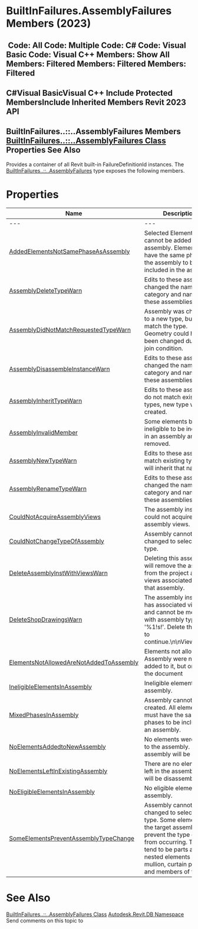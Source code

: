 # BuiltInFailures.AssemblyFailures Members (2023)

﻿
 Code: All Code: Multiple Code: C# Code: Visual Basic Code: Visual C++  Members: Show All Members: Filtered Members: Filtered Members: Filtered   
---  
C#Visual BasicVisual C++
Include Protected MembersInclude Inherited Members
Revit 2023 API  
---  
BuiltInFailures..::..AssemblyFailures Members  
[BuiltInFailures..::..AssemblyFailures Class](d1210198-fad4-6166-bafe-cf155e2dfafd.md "BuiltInFailures.AssemblyFailures Class") Properties See Also  
---  
Provides a container of all Revit built-in FailureDefinitionId instances.
The [BuiltInFailures..::..AssemblyFailures](d1210198-fad4-6166-bafe-cf155e2dfafd.md "BuiltInFailures.AssemblyFailures Class") type exposes the following members.
# Properties
| Name | Description |
| --- | --- |
| --- | --- | --- |
| [AddedElementsNotSamePhaseAsAssembly](907afa72-b0a4-b0ee-15c2-d1e4bb9dccb0.md "AddedElementsNotSamePhaseAsAssembly Property") | Selected Element(s) cannot be added to the assembly. Elements must have the same phases as the assembly to be included in the assembly. |
| [AssemblyDeleteTypeWarn](ade11df0-8cbc-3257-fad1-3442d8f390ef.md "AssemblyDeleteTypeWarn Property") | Edits to these assemblies changed the naming category and name of these assemblies. |
| [AssemblyDidNotMatchRequestedTypeWarn](738963de-1906-e6ef-ec1a-1b306c5de219.md "AssemblyDidNotMatchRequestedTypeWarn Property") | Assembly was changed to a new type, but did not match the type. Geometry could have been changed due to a join condition. |
| [AssemblyDisassembleInstanceWarn](47ffb46d-7bda-074b-dd60-8104b006fc82.md "AssemblyDisassembleInstanceWarn Property") | Edits to these assemblies changed the naming category and name of these assemblies. |
| [AssemblyInheritTypeWarn](d08704f4-74fc-9495-d2f6-f48956ea384d.md "AssemblyInheritTypeWarn Property") | Edits to these assemblies do not match existing types, new type will be created. |
| [AssemblyInvalidMember](f9eeb102-9f27-3b09-2fe2-411ec91d981c.md "AssemblyInvalidMember Property") | Some elements became ineligible to be included in an assembly and were removed. |
| [AssemblyNewTypeWarn](c4b24f13-6690-e69d-41da-bbd7aa95aa43.md "AssemblyNewTypeWarn Property") | Edits to these assemblies match existing type and will inherit that name. |
| [AssemblyRenameTypeWarn](97cbaec4-b44f-6189-d9de-450c7187d1fe.md "AssemblyRenameTypeWarn Property") | Edits to these assemblies changed the naming category and name of these assemblies. |
| [CouldNotAcquireAssemblyViews](5d8a541a-5224-06de-b2e9-ef51e51a4dfb.md "CouldNotAcquireAssemblyViews Property") | The assembly instance could not acquire the assembly views. |
| [CouldNotChangeTypeOfAssembly](e5fdc2bb-dfad-445d-7787-2ac05f90988d.md "CouldNotChangeTypeOfAssembly Property") | Assembly cannot be changed to selected type. |
| [DeleteAssemblyInstWithViewsWarn](96d73728-936e-af66-5489-703bb9fd57ef.md "DeleteAssemblyInstWithViewsWarn Property") | Deleting this assembly will remove the assembly from the project and any views associated with that assembly. |
| [DeleteShopDrawingsWarn](493a1502-5d33-39d4-a59a-d7774a4d17de.md "DeleteShopDrawingsWarn Property") | The assembly instance has associated views and cannot be merged with assembly type '%1!s!'. Delete the views to continue.\n\nViews:%2!s! |
| [ElementsNotAllowedAreNotAddedToAssembly](ae448d4b-8fb8-449a-7059-51c105fe73a9.md "ElementsNotAllowedAreNotAddedToAssembly Property") | Elements not allowed in Assembly were not added to it, but only in the document |
| [IneligibleElementsInAssembly](e125d0cc-ee90-23c4-f3cf-38bfb6089413.md "IneligibleElementsInAssembly Property") | Ineligible elements in assembly. |
| [MixedPhasesInAssembly](238ddab3-fc3c-fd4b-2fb7-e5dfeebc2653.md "MixedPhasesInAssembly Property") | Assembly cannot be created. All elements must have the same phases to be included in an assembly. |
| [NoElementsAddedtoNewAssembly](de811629-a395-6ed8-4bfb-a1786fd6f08c.md "NoElementsAddedtoNewAssembly Property") | No elements were added to the assembly. No assembly will be created. |
| [NoElementsLeftInExistingAssembly](30e11590-a233-79e6-c636-15fc64944dc8.md "NoElementsLeftInExistingAssembly Property") | There are no elements left in the assembly. It will be disassembled. |
| [NoEligibleElementsInAssembly](ed16b5ab-51ad-6ae2-927c-3f51e3a0e9a4.md "NoEligibleElementsInAssembly Property") | No eligible elements in assembly. |
| [SomeElementsPreventAssemblyTypeChange](c497ae78-e70d-fa94-4c5e-d17d40650421.md "SomeElementsPreventAssemblyTypeChange Property") | Assembly cannot be changed to selected type. Some elements in the target assembly prevent the type change from occurring. These tend to be parts and nested elements such as mullion, curtain panels, and members of trusses. |

# See Also
[BuiltInFailures..::..AssemblyFailures Class](d1210198-fad4-6166-bafe-cf155e2dfafd.md "BuiltInFailures.AssemblyFailures Class")
[Autodesk.Revit.DB Namespace](87546ba7-461b-c646-cbb1-2cb8f5bff8b2.md "Autodesk.Revit.DB Namespace")
Send comments on this topic to 
